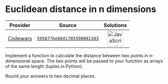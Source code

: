[_metadata_:generated]: - "true"

# Euclidean distance in n dimensions

<!-- INFO TABLE BEGIN -->

| Provider                                        | Source                                                                               | Solutions                                                                                                                                                    |
| :---------------------------------------------: | :----------------------------------------------------------------------------------: | :----------------------------------------------------------------------------------------------------------------------------------------------------------: |
| [Codewars](../../../docs/providers/Codewars.md) | [`595877be60d17855980013d3`](https://www.codewars.com/kata/595877be60d17855980013d3) | [<img src="https://res.cloudinary.com/rascaltwo/image/upload/v1631924076/javascript_ehszr7.svg" alt="JavaScript" title="JavaScript" width="50" />](solve.js) |

<!-- INFO TABLE END -->

Implement a function to calculate the distance between two points in n-dimensional space. The two points will be passed to your function as arrays of the same length (tuples in Python).

Round your answers to two decimal places.
